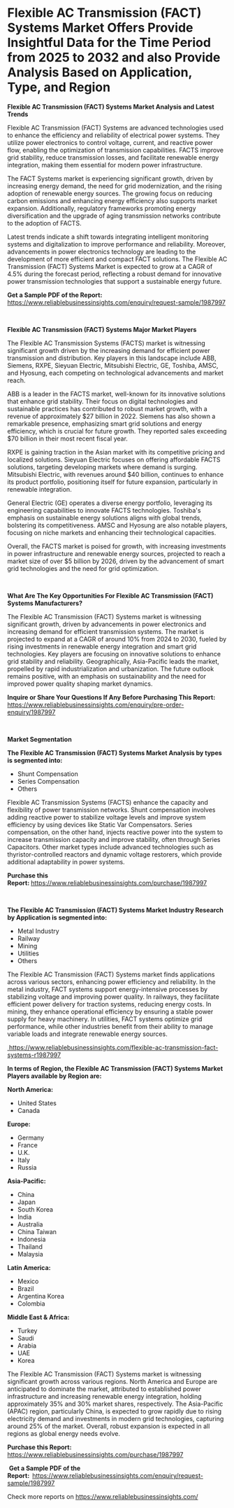 <p><h1>Flexible AC Transmission (FACT) Systems Market Offers Provide Insightful Data for the Time Period from 2025 to 2032 and also Provide Analysis Based on Application, Type, and Region</h1></p><p><strong>Flexible AC Transmission (FACT) Systems Market Analysis and Latest Trends</strong></p>
<p><p>Flexible AC Transmission (FACT) Systems are advanced technologies used to enhance the efficiency and reliability of electrical power systems. They utilize power electronics to control voltage, current, and reactive power flow, enabling the optimization of transmission capabilities. FACTS improve grid stability, reduce transmission losses, and facilitate renewable energy integration, making them essential for modern power infrastructure.</p><p>The FACT Systems market is experiencing significant growth, driven by increasing energy demand, the need for grid modernization, and the rising adoption of renewable energy sources. The growing focus on reducing carbon emissions and enhancing energy efficiency also supports market expansion. Additionally, regulatory frameworks promoting energy diversification and the upgrade of aging transmission networks contribute to the adoption of FACTS.</p><p>Latest trends indicate a shift towards integrating intelligent monitoring systems and digitalization to improve performance and reliability. Moreover, advancements in power electronics technology are leading to the development of more efficient and compact FACT solutions. The Flexible AC Transmission (FACT) Systems Market is expected to grow at a CAGR of 4.5% during the forecast period, reflecting a robust demand for innovative power transmission technologies that support a sustainable energy future.</p></p>
<p><strong>Get a Sample PDF of the Report:&nbsp;</strong> <a href="https://www.reliablebusinessinsights.com/enquiry/request-sample/1987997?utm_campaign=3148&utm_medium=2&utm_source=Github&utm_content=ia&utm_term=28032025&utm_id=flexible-ac-transmission-fact-systems">https://www.reliablebusinessinsights.com/enquiry/request-sample/1987997</a></p>
<p>&nbsp;</p>
<p><strong>Flexible AC Transmission (FACT) Systems Major Market Players</strong></p>
<p><p>The Flexible AC Transmission Systems (FACTS) market is witnessing significant growth driven by the increasing demand for efficient power transmission and distribution. Key players in this landscape include ABB, Siemens, RXPE, Sieyuan Electric, Mitsubishi Electric, GE, Toshiba, AMSC, and Hyosung, each competing on technological advancements and market reach.</p><p>ABB is a leader in the FACTS market, well-known for its innovative solutions that enhance grid stability. Their focus on digital technologies and sustainable practices has contributed to robust market growth, with a revenue of approximately $27 billion in 2022. Siemens has also shown a remarkable presence, emphasizing smart grid solutions and energy efficiency, which is crucial for future growth. They reported sales exceeding $70 billion in their most recent fiscal year.</p><p>RXPE is gaining traction in the Asian market with its competitive pricing and localized solutions. Sieyuan Electric focuses on offering affordable FACTS solutions, targeting developing markets where demand is surging. Mitsubishi Electric, with revenues around $40 billion, continues to enhance its product portfolio, positioning itself for future expansion, particularly in renewable integration.</p><p>General Electric (GE) operates a diverse energy portfolio, leveraging its engineering capabilities to innovate FACTS technologies. Toshiba's emphasis on sustainable energy solutions aligns with global trends, bolstering its competitiveness. AMSC and Hyosung are also notable players, focusing on niche markets and enhancing their technological capacities.</p><p>Overall, the FACTS market is poised for growth, with increasing investments in power infrastructure and renewable energy sources, projected to reach a market size of over $5 billion by 2026, driven by the advancement of smart grid technologies and the need for grid optimization.</p></p>
<p>&nbsp;</p>
<p><strong>What Are The Key Opportunities For Flexible AC Transmission (FACT) Systems Manufacturers?</strong></p>
<p><p>The Flexible AC Transmission (FACT) Systems market is witnessing significant growth, driven by advancements in power electronics and increasing demand for efficient transmission systems. The market is projected to expand at a CAGR of around 10% from 2024 to 2030, fueled by rising investments in renewable energy integration and smart grid technologies. Key players are focusing on innovative solutions to enhance grid stability and reliability. Geographically, Asia-Pacific leads the market, propelled by rapid industrialization and urbanization. The future outlook remains positive, with an emphasis on sustainability and the need for improved power quality shaping market dynamics.</p></p>
<p><strong>Inquire or Share Your Questions If Any Before Purchasing This Report:</strong> <a href="https://www.reliablebusinessinsights.com/enquiry/pre-order-enquiry/1987997?utm_campaign=3148&utm_medium=2&utm_source=Github&utm_content=ia&utm_term=28032025&utm_id=flexible-ac-transmission-fact-systems">https://www.reliablebusinessinsights.com/enquiry/pre-order-enquiry/1987997</a></p>
<p>&nbsp;</p>
<p><strong>Market Segmentation</strong></p>
<p><strong>The Flexible AC Transmission (FACT) Systems Market Analysis by types is segmented into:</strong></p>
<p><ul><li>Shunt Compensation</li><li>Series Compensation</li><li>Others</li></ul></p>
<p><p>Flexible AC Transmission Systems (FACTS) enhance the capacity and flexibility of power transmission networks. Shunt compensation involves adding reactive power to stabilize voltage levels and improve system efficiency by using devices like Static Var Compensators. Series compensation, on the other hand, injects reactive power into the system to increase transmission capacity and improve stability, often through Series Capacitors. Other market types include advanced technologies such as thyristor-controlled reactors and dynamic voltage restorers, which provide additional adaptability in power systems.</p></p>
<p><strong>Purchase this Report:&nbsp;</strong><a href="https://www.reliablebusinessinsights.com/purchase/1987997?utm_campaign=3148&utm_medium=2&utm_source=Github&utm_content=ia&utm_term=28032025&utm_id=flexible-ac-transmission-fact-systems">https://www.reliablebusinessinsights.com/purchase/1987997</a></p>
<p>&nbsp;</p>
<p><strong>The Flexible AC Transmission (FACT) Systems Market Industry Research by Application is segmented into:</strong></p>
<p><ul><li>Metal Industry</li><li>Railway</li><li>Mining</li><li>Utilities</li><li>Others</li></ul></p>
<p><p>The Flexible AC Transmission (FACT) Systems market finds applications across various sectors, enhancing power efficiency and reliability. In the metal industry, FACT systems support energy-intensive processes by stabilizing voltage and improving power quality. In railways, they facilitate efficient power delivery for traction systems, reducing energy costs. In mining, they enhance operational efficiency by ensuring a stable power supply for heavy machinery. In utilities, FACT systems optimize grid performance, while other industries benefit from their ability to manage variable loads and integrate renewable energy sources.</p></p>
<p><a href="https://www.reliablebusinessinsights.com/flexible-ac-transmission-fact-systems-r1987997?utm_campaign=3148&utm_medium=2&utm_source=Github&utm_content=ia&utm_term=28032025&utm_id=flexible-ac-transmission-fact-systems">&nbsp;https://www.reliablebusinessinsights.com/flexible-ac-transmission-fact-systems-r1987997</a></p>
<p><strong>In terms of Region, the Flexible AC Transmission (FACT) Systems Market Players available by Region are:</strong></p>
<p>
    <p> <strong> North America: </strong>
        <ul>
            <li>United States</li>
            <li>Canada</li>
        </ul>
        </p> 
    <p> <strong> Europe: </strong>
        <ul>
            <li>Germany</li>
            <li>France</li>
            <li>U.K.</li>
            <li>Italy</li>
            <li>Russia</li>
        </ul>
        </p> 
    <p> <strong> Asia-Pacific: </strong>
        <ul>
            <li>China</li>
            <li>Japan</li>
            <li>South Korea</li>
            <li>India</li>
            <li>Australia</li>
            <li>China Taiwan</li>
            <li>Indonesia</li>
            <li>Thailand</li>
            <li>Malaysia</li>
        </ul>
        </p> 
    <p> <strong> Latin America: </strong>
        <ul>
            <li>Mexico</li>
            <li>Brazil</li>
            <li>Argentina Korea</li>
            <li>Colombia</li>
        </ul>
        </p> 
    <p> <strong> Middle East & Africa: </strong>
        <ul>
            <li>Turkey</li>
            <li>Saudi</li>
            <li>Arabia</li>
            <li>UAE</li>
            <li>Korea</li>
        </ul>
    </p>
    </p>
<p><p>The Flexible AC Transmission (FACT) Systems market is witnessing significant growth across various regions. North America and Europe are anticipated to dominate the market, attributed to established power infrastructure and increasing renewable energy integration, holding approximately 35% and 30% market shares, respectively. The Asia-Pacific (APAC) region, particularly China, is expected to grow rapidly due to rising electricity demand and investments in modern grid technologies, capturing around 25% of the market. Overall, robust expansion is expected in all regions as global energy needs evolve.</p></p>
<p><strong>Purchase this Report: </strong><a href="https://www.reliablebusinessinsights.com/purchase/1987997?utm_campaign=3148&utm_medium=2&utm_source=Github&utm_content=ia&utm_term=28032025&utm_id=flexible-ac-transmission-fact-systems">https://www.reliablebusinessinsights.com/purchase/1987997</a></p>
<p>&nbsp;<strong>Get a Sample PDF of the Report:&nbsp;&nbsp;</strong><a href="https://www.reliablebusinessinsights.com/enquiry/request-sample/1987997?utm_campaign=3148&utm_medium=2&utm_source=Github&utm_content=ia&utm_term=28032025&utm_id=flexible-ac-transmission-fact-systems">https://www.reliablebusinessinsights.com/enquiry/request-sample/1987997</a></p>
<p><strong></strong></p>
<p>Check more reports on <a href="https://www.reliablebusinessinsights.com/?utm_campaign=3148&utm_medium=2&utm_source=Github&utm_content=ia&utm_term=28032025&utm_id=flexible-ac-transmission-fact-systems">https://www.reliablebusinessinsights.com/</a></p>